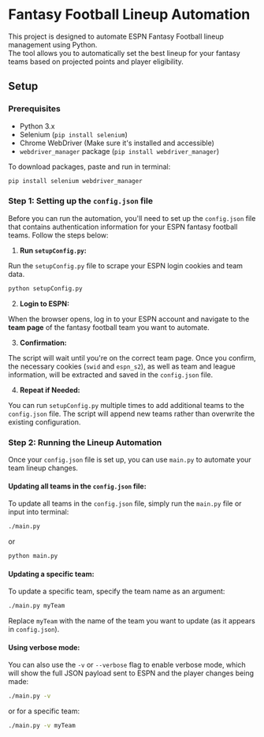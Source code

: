 # Fantasy Football Lineup Automation

This project is designed to automate ESPN Fantasy Football lineup management using Python.  
The tool allows you to automatically set the best lineup for your fantasy teams based on projected points and player eligibility.

## Setup

### Prerequisites

- Python 3.x
- Selenium (`pip install selenium`)
- Chrome WebDriver (Make sure it's installed and accessible)
- `webdriver_manager` package (`pip install webdriver_manager`)

To download packages, paste and run in terminal:
```bash
pip install selenium webdriver_manager
```

### Step 1: Setting up the `config.json` file

Before you can run the automation, you'll need to set up the `config.json` file that contains authentication information for your ESPN fantasy football teams. Follow the steps below:

1. **Run `setupConfig.py`:**

Run the `setupConfig.py` file to scrape your ESPN login cookies and team data.

```bash  
python setupConfig.py  
```

2. **Login to ESPN:**

When the browser opens, log in to your ESPN account and navigate to the **team page** of the fantasy football team you want to automate.

3. **Confirmation:**

The script will wait until you're on the correct team page. Once you confirm, the necessary cookies (`swid` and `espn_s2`), as well as team and league information, will be extracted and saved in the `config.json` file.

4. **Repeat if Needed:**

You can run `setupConfig.py` multiple times to add additional teams to the `config.json` file. The script will append new teams rather than overwrite the existing configuration.

### Step 2: Running the Lineup Automation

Once your `config.json` file is set up, you can use `main.py` to automate your team lineup changes.

#### Updating all teams in the `config.json` file:

To update all teams in the `config.json` file, simply run the `main.py` file or input into terminal:

```bash
./main.py
```
or
```bash
python main.py
```

#### Updating a specific team:

To update a specific team, specify the team name as an argument:

```bash  
./main.py myTeam
```

Replace `myTeam` with the name of the team you want to update (as it appears in `config.json`).

#### Using verbose mode:

You can also use the `-v` or `--verbose` flag to enable verbose mode, which will show the full JSON payload sent to ESPN and the player changes being made:

```bash  
./main.py -v  
```

or for a specific team:

```bash  
./main.py -v myTeam  
```
